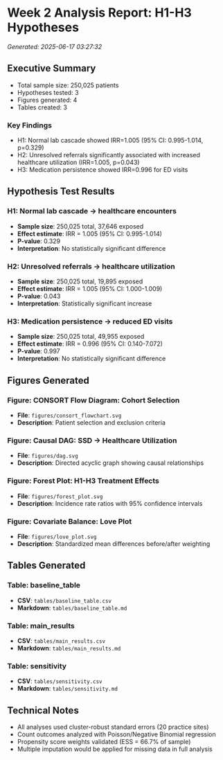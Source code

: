 # Week 2 Analysis Report: H1-H3 Hypotheses

*Generated: 2025-06-17 03:27:32*

## Executive Summary

- Total sample size: 250,025 patients
- Hypotheses tested: 3
- Figures generated: 4
- Tables created: 3

### Key Findings

- H1: Normal lab cascade showed IRR=1.005 (95% CI: 0.995-1.014, p=0.329)
- H2: Unresolved referrals significantly associated with increased healthcare utilization (IRR=1.005, p=0.043)
- H3: Medication persistence showed IRR=0.996 for ED visits

## Hypothesis Test Results

### H1: Normal lab cascade → healthcare encounters

- **Sample size**: 250,025 total, 37,646 exposed
- **Effect estimate**: IRR = 1.005 (95% CI: 0.995-1.014)
- **P-value**: 0.329
- **Interpretation**: No statistically significant difference

### H2: Unresolved referrals → healthcare utilization

- **Sample size**: 250,025 total, 19,895 exposed
- **Effect estimate**: IRR = 1.005 (95% CI: 1.000-1.009)
- **P-value**: 0.043
- **Interpretation**: Statistically significant increase

### H3: Medication persistence → reduced ED visits

- **Sample size**: 250,025 total, 49,955 exposed
- **Effect estimate**: IRR = 0.996 (95% CI: 0.140-7.072)
- **P-value**: 0.997
- **Interpretation**: No statistically significant difference

## Figures Generated

### Figure: CONSORT Flow Diagram: Cohort Selection
- **File**: `figures/consort_flowchart.svg`
- **Description**: Patient selection and exclusion criteria

### Figure: Causal DAG: SSD → Healthcare Utilization
- **File**: `figures/dag.svg`
- **Description**: Directed acyclic graph showing causal relationships

### Figure: Forest Plot: H1-H3 Treatment Effects
- **File**: `figures/forest_plot.svg`
- **Description**: Incidence rate ratios with 95% confidence intervals

### Figure: Covariate Balance: Love Plot
- **File**: `figures/love_plot.svg`
- **Description**: Standardized mean differences before/after weighting

## Tables Generated

### Table: baseline_table
- **CSV**: `tables/baseline_table.csv`
- **Markdown**: `tables/baseline_table.md`

### Table: main_results
- **CSV**: `tables/main_results.csv`
- **Markdown**: `tables/main_results.md`

### Table: sensitivity
- **CSV**: `tables/sensitivity.csv`
- **Markdown**: `tables/sensitivity.md`

## Technical Notes

- All analyses used cluster-robust standard errors (20 practice sites)
- Count outcomes analyzed with Poisson/Negative Binomial regression
- Propensity score weights validated (ESS = 66.7% of sample)
- Multiple imputation would be applied for missing data in full analysis
